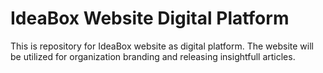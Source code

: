 # IdeaBox Website Digital Platform
This is repository for IdeaBox website as digital platform. The website will be utilized for organization branding and releasing insightfull articles.
